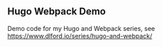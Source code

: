 ## Hugo Webpack Demo

Demo code for my Hugo and Webpack series, see https://www.dlford.io/series/hugo-and-webpack/
